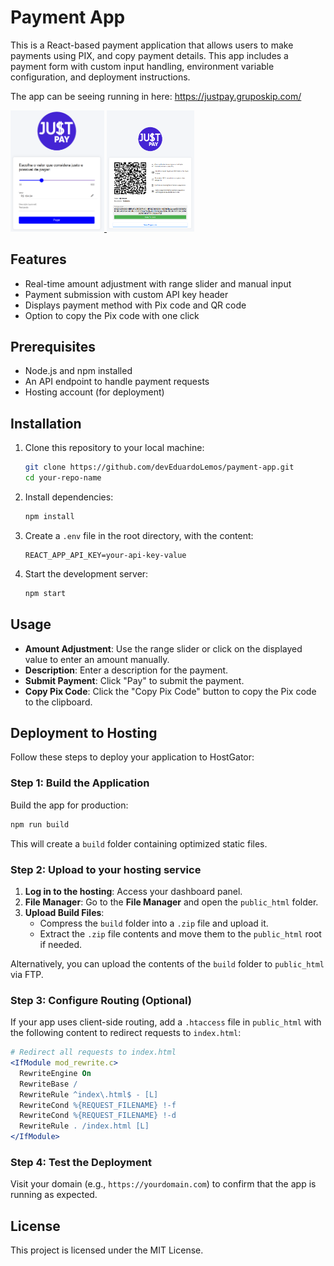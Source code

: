 
# Payment App

This is a React-based payment application that allows users to make payments using PIX, and copy payment details. This app includes a payment form with custom input handling, environment variable configuration, and deployment instructions.

The app can be seeing running in here: https://justpay.gruposkip.com/ 



<a href="public/images/tela1.png" target="_blank">
    <img src="public/images/tela1.png" alt="Screenshot of Tela 1" width="150">
</a>
<a href="public/images/tela2_.png" target="_blank">
    <img src="public/images/tela2_.png" alt="Screenshot of Tela 2" width="140">
</a>



## Features
- Real-time amount adjustment with range slider and manual input
- Payment submission with custom API key header
- Displays payment method with Pix code and QR code
- Option to copy the Pix code with one click

## Prerequisites
- Node.js and npm installed
- An API endpoint to handle payment requests
- Hosting account (for deployment)

## Installation

1. Clone this repository to your local machine:
   ```bash
   git clone https://github.com/devEduardoLemos/payment-app.git
   cd your-repo-name
   ```

2. Install dependencies:
   ```bash
   npm install
   ```

3. Create a `.env` file in the root directory, with the content:
   ```plaintext
   REACT_APP_API_KEY=your-api-key-value
   ```

4. Start the development server:
   ```bash
   npm start
   ```

## Usage

- **Amount Adjustment**: Use the range slider or click on the displayed value to enter an amount manually.
- **Description**: Enter a description for the payment.
- **Submit Payment**: Click "Pay" to submit the payment.
- **Copy Pix Code**: Click the "Copy Pix Code" button to copy the Pix code to the clipboard.

## Deployment to Hosting

Follow these steps to deploy your application to HostGator:

### Step 1: Build the Application

Build the app for production:
```bash
npm run build
```

This will create a `build` folder containing optimized static files.

### Step 2: Upload to your hosting service

1. **Log in to the hosting**: Access your dashboard panel.
2. **File Manager**: Go to the **File Manager** and open the `public_html` folder.
3. **Upload Build Files**:
   - Compress the `build` folder into a `.zip` file and upload it.
   - Extract the `.zip` file contents and move them to the `public_html` root if needed.

Alternatively, you can upload the contents of the `build` folder to `public_html` via FTP.

### Step 3: Configure Routing (Optional)

If your app uses client-side routing, add a `.htaccess` file in `public_html` with the following content to redirect requests to `index.html`:

```apache
# Redirect all requests to index.html
<IfModule mod_rewrite.c>
  RewriteEngine On
  RewriteBase /
  RewriteRule ^index\.html$ - [L]
  RewriteCond %{REQUEST_FILENAME} !-f
  RewriteCond %{REQUEST_FILENAME} !-d
  RewriteRule . /index.html [L]
</IfModule>
```

### Step 4: Test the Deployment

Visit your domain (e.g., `https://yourdomain.com`) to confirm that the app is running as expected.



## License

This project is licensed under the MIT License.


